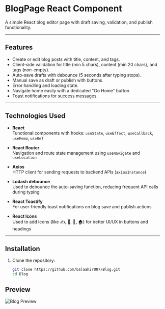 
# BlogPage React Component

A simple React blog editor page with draft saving, validation, and publish functionality.

---

## Features

- Create or edit blog posts with title, content, and tags.
- Client-side validation for title (min 5 chars), content (min 20 chars), and tags (non-empty).
- Auto-save drafts with debounce (5 seconds after typing stops).
- Manual save as draft or publish with buttons.
- Error handling and loading state.
- Navigate home easily with a dedicated "Go Home" button.
- Toast notifications for success messages.

---

## Technologies Used

- **React**  
  Functional components with hooks: `useState`, `useEffect`, `useCallback`, `useMemo`, `useRef`

- **React Router**  
  Navigation and route state management using `useNavigate` and `useLocation`

- **Axios**  
  HTTP client for sending requests to backend APIs (`axiosInstance`)

- **Lodash debounce**  
  Used to debounce the auto-saving function, reducing frequent API calls during typing

- **React Toastify**  
  For user-friendly toast notifications on blog save and publish actions

- **React Icons**  
  Used to add icons (like ✍️, 💾, 🚀, 🏠) for better UI/UX in buttons and headings
---

## Installation

1. Clone the repository:

   ```bash
   git clone https://github.com/balaahir007/Blog.git
   cd Blog
## Preview

![Blog Preview](https://github.com/balaahir007/Blog_Assignment/blob/master/frontend/public/preview.png)
